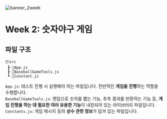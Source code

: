 ![banner_2week](https://user-images.githubusercontent.com/87642422/200178307-5fd083ed-b3ad-4d9a-8291-3a74b9c0aad9.png)
# Week 2: 숫자야구 게임
## 파일 구조
```
📦src
 ┣ 📜App.js
 ┣ 📜BaseballGameTools.js
 ┗ 📜Constant.js
```
`App.js`: 테스트 진행 시 실행해야 하는 파일입니다. 전반적인 **게임을 진행**하는 역할을 수행합니다.  
`BaseballGameTools.js`: 랜덤으로 숫자를 뽑는 기능, 추측 결과를 반환하는 기능 등, **게임 진행을 하는 데 필요한 여러 유용한 기능**이 내장되어 있는 라이브러리 파일입니다.  
`Constants.js`: 게임 메시지 등의 **상수 관련 정보**가 담겨 있는 파일입니다.  

